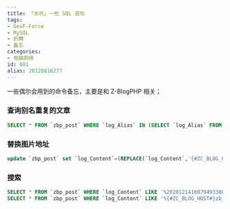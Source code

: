 ```yaml
---
title: 「水坑」一些 SQL 语句
tags:
- GesF-Force
- MySQL
- 折腾
- 备忘
categories:
- 电脑网络
id: 601
alias: 20120816277
---
```


一些偶尔会用到的命令备忘，主要是和 Z-BlogPHP 相关；

<!--more-->

### 查询别名重复的文章

```sql
SELECT * FROM `zbp_post` WHERE `log_Alias` IN (SELECT `log_Alias` FROM `zbp_post` GROUP BY `log_Alias` HAVING COUNT(`log_Alias`)>1)
```

### 替换图片地址

```sql
update `zbp_post` set `log_Content`=(REPLACE(`log_Content`,'{#ZC_BLOG_HOST#}zb_users/upload/','https://cdn.adadd.com/XXXXX/'));
```

### 搜索

```sql
SELECT * FROM `zbp_post` WHERE `log_Content` LIKE '%202012141607949338840263%';
SELECT * FROM `zbp_post` WHERE `log_Content` LIKE '%{#ZC_BLOG_HOST#}zb_users/%';
```

